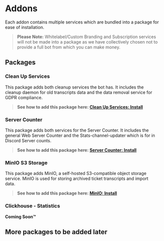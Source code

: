 # Addons

Each addon contains multiple services which are bundled into a package for ease of installation.

> **Please Note:** Whitelabel/Custom Branding and Subscription services will not be made into a package as we have collectively chosen not to provide a full bot from which you can make money.

## Packages

### Clean Up Services

This package adds both cleanup services the bot has. It includes the cleanup daemon for old transcripts data and the data removal service for GDPR compliance.

> **See how to add this package here: [Clean Up Services: Install](./packages/clean-up-services/README.md)**

### Server Counter

This package adds both services for the Server Counter. It includes the general Web Server Counter and the Stats-channel-updater which is for in Discord Server counts.

> **See how to add this package here: [Server Counter: Install](./packages/server-counter/README.md)**

### MinIO S3 Storage

This package adds MinIO, a self-hosted S3-compatible object storage service. MinIO is used for storing archived ticket transcripts and import data.

> **See how to add this package here: [MinIO: Install](./packages/minio/README.md)**

### Clickhouse - Statistics

**Coming Soon™**

## More packages to be added later

